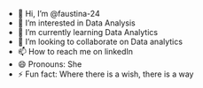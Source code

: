 - 👋 Hi, I’m @faustina-24
- 👀 I’m interested in Data Analysis
- 🌱 I’m currently learning Data Analytics
- 💞️ I’m looking to collaborate on Data analytics
- 📫 How to reach me on linkedIn
- 😄 Pronouns: She
- ⚡ Fun fact: Where there is a wish, there is a way

<!---
faustina-24/faustina-24 is a ✨ special ✨ repository because its `README.md` (this file) appears on your GitHub profile.
You can click the Preview link to take a look at your changes.
--->
